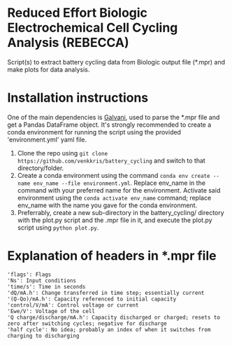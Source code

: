 # Reduced Effort Biologic Electrochemical Cell Cycling Analysis (REBECCA)
Script(s) to extract battery cycling data from Biologic output file (*.mpr) and make plots for data analysis.

# Installation instructions
One of the main dependencies is [Galvani](https://github.com/echemdata/galvani), used to parse the *.mpr file and get a Pandas DataFrame object. It's strongly recommended to create a conda environment for running the script using the provided 'environment.yml' yaml file.

1. Clone the repo using `git clone https://github.com/venkkris/battery_cycling` and switch to that directory/folder.
2. Create a conda environment using the command `conda env create --name env_name --file environment.yml`. Replace env_name in the command with your preferred name for the environment. Activate said environment using the `conda activate env_name` command; replace env_name with the name you gave for the conda environment.
3. Preferrably, create a new sub-directory in the battery_cycling/ directory with the plot.py script and the .mpr file in it, and execute the plot.py script using `python plot.py`. 

# Explanation of headers in *.mpr file
```
'flags': Flags
'Ns': Input conditions
'time/s': Time in seconds
'dQ/mA.h': Change transferred in time step; essentially current
'(Q-Qo)/mA.h': Capacity referenced to initial capacity
'control/V/mA': Control voltage or current
'Ewe/V': Voltage of the cell
'Q charge/discharge/mA.h': Capacity discharged or charged; resets to zero after switching cycles; negative for discharge
'half cycle': No idea; probably an index of when it switches from charging to discharging
```
